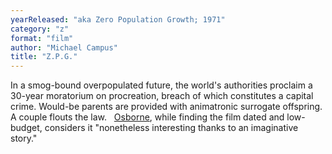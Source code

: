 ```yaml
---
yearReleased: "aka Zero Population Growth; 1971"
category: "z"
format: "film"
author: "Michael Campus"
title: "Z.P.G."
---
```

In a smog-bound overpopulated future, the world's  authorities proclaim a 30-year moratorium on procreation, breach of which  constitutes a capital crime. Would-be parents are provided with animatronic  surrogate offspring. A couple flouts the law.
 
<a href="biblio.htm#Osborne">Osborne</a>, while finding  the film dated and low-budget, considers it "nonetheless interesting thanks to  an imaginative story."
 
 